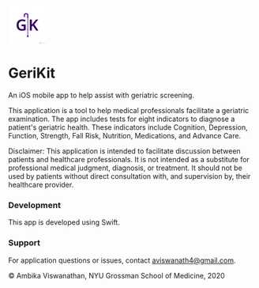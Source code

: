 ![GeriKit](SurveyApp/Assets.xcassets/AppIcon.appiconset/GeriKit_white-76.png)

# GeriKit

An iOS mobile app to help assist with geriatric screening.

This application is a tool to help medical professionals facilitate a geriatric examination. The app includes tests for eight indicators to diagnose a patient's geriatric health. These indicators include Cognition, Depression, Function, Strength, Fall Risk, Nutrition, Medications, and Advance Care. 

Disclaimer:
This application is intended to facilitate discussion between patients and healthcare professionals. It is not intended as a substitute for professional medical judgment, diagnosis, or treatment. It should not be used by patients without direct consultation with, and supervision by, their healthcare provider.

### Development 
This app is developed using Swift. 

### Support 
For application questions or issues, contact aviswanath4@gmail.com.

© Ambika Viswanathan, NYU Grossman School of Medicine, 2020
